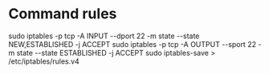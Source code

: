 <!-- TITLE: Iptables -->
<!-- SUBTITLE: A quick summary of Iptables -->

# Command rules
sudo iptables -p tcp -A INPUT --dport 22 -m state --state NEW,ESTABLISHED -j ACCEPT
sudo iptables -p tcp -A OUTPUT --sport 22 -m state --state ESTABLISHED -j ACCEPT
sudo iptables-save > /etc/iptables/rules.v4